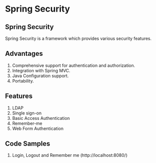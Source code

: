 Spring Security 
===============

## Spring Security
Spring Security is a framework which provides various security features.

## Advantages
1. Comprehensive support for authentication and authorization.
2. Integration with Spring MVC.
3. Java Configuration support.
4. Portability.

## Features
1. LDAP
2. Single sign-on
3. Basic Access Authentication
4. Remember-me
5. Web Form Authentication

## Code Samples
1. Login, Logout and Remember me (http://localhost:8080/)